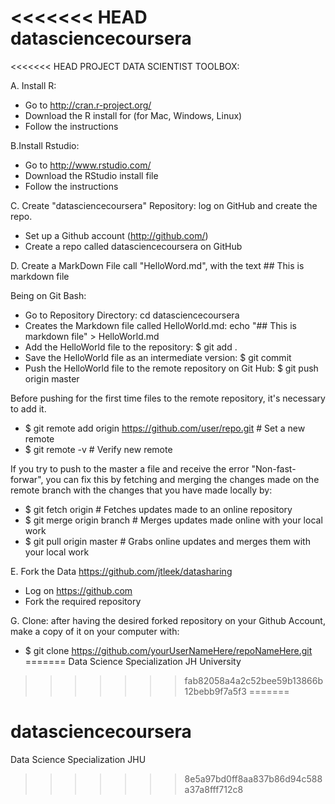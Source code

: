 <<<<<<< HEAD
datasciencecoursera
===================

<<<<<<< HEAD
PROJECT DATA SCIENTIST TOOLBOX:

A. Install R: 
- Go to http://cran.r-project.org/
- Download the R install for (for Mac, Windows, Linux)
- Follow the instructions


B.Install Rstudio:
- Go to http://www.rstudio.com/
- Download the RStudio install file
- Follow the instructions

C. Create "datasciencecoursera" Repository: log on GitHub and create the repo.
- Set up a Github account (http://github.com/)
- Create a repo called datasciencecoursera on GitHub

D. Create a MarkDown File call "HelloWord.md", with the text ## This is markdown file

Being on Git Bash:

- Go to Repository Directory: cd datasciencecoursera
- Creates the Markdown file called HelloWorld.md: echo "## This is markdown file" > HelloWorld.md
- Add the HelloWorld file to the repository: $ git add .
- Save the HelloWorld file as an intermediate version: $ git commit
- Push the HelloWorld file to the remote repository on Git Hub: $ git push origin master

Before pushing for the first time files to the remote repository, it's necessary to add it.

- $ git remote add origin https://github.com/user/repo.git # Set a new remote
- $ git remote -v # Verify new remote

If you try to push to the master a file and receive the error "Non-fast-forwar", you can fix this by fetching and merging the changes made on the remote branch with the changes that you have made locally by:

- $ git fetch origin # Fetches updates made to an online repository
- $ git merge origin branch # Merges updates made online with your local work
- $ git pull origin master # Grabs online updates and merges them with your local work

E. Fork the Data https://github.com/jtleek/datasharing
- Log on https://github.com
- Fork the required repository

G. Clone: after having the desired forked repository on your Github Account, make a copy of it on your computer with:
- $ git clone https://github.com/yourUserNameHere/repoNameHere.git
=======
Data Science Specialization JH University
>>>>>>> fab82058a4a2c52bee59b13866b12bebb9f7a5f3
=======
# datasciencecoursera
Data Science Specialization JHU
>>>>>>> 8e5a97bd0ff8aa837b86d94c588a37a8fff712c8
